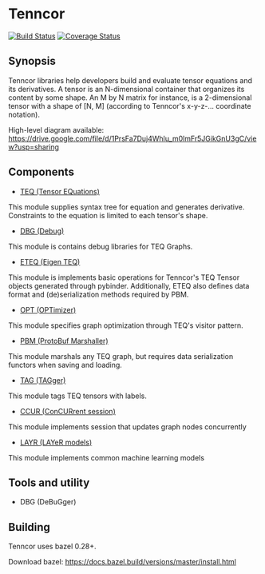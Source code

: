 # Tenncor
[![Build Status](https://travis-ci.org/mingkaic/tenncor.svg?branch=master)](https://travis-ci.org/mingkaic/tenncor)
[![Coverage Status](https://coveralls.io/repos/github/mingkaic/tenncor/badge.svg?branch=master)](https://coveralls.io/github/mingkaic/tenncor?branch=master)

## Synopsis

Tenncor libraries help developers build and evaluate tensor equations and its derivatives.
A tensor is an N-dimensional container that organizes its content by some shape. An M by N matrix for instance, is a 2-dimensional tensor with a shape of [N, M] (according to Tenncor's x-y-z-... coordinate notation).

High-level diagram available: https://drive.google.com/file/d/1PrsFa7Duj4Whlu_m0lmFr5JGikGnU3gC/view?usp=sharing

## Components

- [TEQ (Tensor EQuations)](teq/README_ADE.md)

This module supplies syntax tree for equation and generates derivative.
Constraints to the equation is limited to each tensor's shape.

- [DBG (Debug)](eteq/README_DBG.md)

This module is contains debug libraries for TEQ Graphs.

- [ETEQ (Eigen TEQ)](eteq/README_EAD.md)

This module is implements basic operations for Tenncor's TEQ Tensor objects generated through pybinder.
Additionally, ETEQ also defines data format and (de)serialization methods required by PBM.

- [OPT (OPTimizer)](opt/README_OPT.md)

This module specifies graph optimization through TEQ's visitor pattern.

- [PBM (ProtoBuf Marshaller)](pbm/README_PBM.md)

This module marshals any TEQ graph, but requires data serialization functors when saving and loading.

- [TAG (TAGger)](tag/README_TAG.md)

This module tags TEQ tensors with labels.

- [CCUR (ConCURrent session)](ccur/README_CCUR.md)

This module implements session that updates graph nodes concurrently

- [LAYR (LAYeR models)](layr/README_LAYR.md)

This module implements common machine learning models

## Tools and utility

- DBG (DeBuGger)

## Building

Tenncor uses bazel 0.28+.

Download bazel: https://docs.bazel.build/versions/master/install.html
